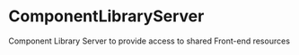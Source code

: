 ComponentLibraryServer
======================

Component Library Server to provide access to shared Front-end resources  
